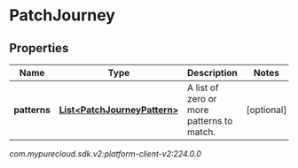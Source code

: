 # PatchJourney


## Properties

| Name | Type | Description | Notes |
| ------------ | ------------- | ------------- | ------------- |
| **patterns** | [**List&lt;PatchJourneyPattern&gt;**](PatchJourneyPattern) | A list of zero or more patterns to match. |  [optional] |




_com.mypurecloud.sdk.v2:platform-client-v2:224.0.0_
